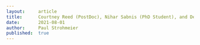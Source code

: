 ```yaml
---
layout:     article
title:      Courtney Reed (PostDoc), Nihar Sabnis (PhD Student), and Dennis Wittchen (Visiting Researcher) join senSInt.
date:       2021-08-01
author:     Paul Strohmeier
published:  true
---
```


